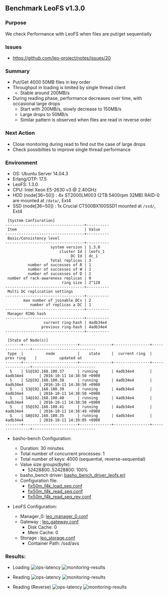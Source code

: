 ## Benchmark LeoFS v1.3.0

### Purpose
We check Performance with LeoFS when files are put/get sequentially

### Issues
* https://github.com/leo-project/notes/issues/20

### Summary
- Put/Get 4000 50MB files in key order
- Throughput in loading is limited by single thread client
    - Stable around 200MB/s
- During reading phase, performance decreases over time, with occasional large drops
    - Start with 200MB/s, slowly decrease to 150MB/s
    - Large drops to 50MB/s
    - Similar pattern is observed when files are read in reverse order

### Next Action
- Close monitoring during read to find out the case of large drops
- Check possibilties to improve single thread performance

### Environment

* OS: Ubuntu Server 14.04.3
* Erlang/OTP: 17.5
* LeoFS: 1.3.0
* CPU: Intel Xeon E5-2630 v3 @ 2.40GHz
* HDD (node[36~50]) : 4x ST2000LM003 (2TB 5400rpm 32MB) RAID-0 are mounted at `/data/`, Ext4
* SSD (node[36~50]) : 1x Crucial CT500BX100SSD1 mounted at `/ssd/`, Ext4

```
 [System Confiuration]
-----------------------------------+----------
 Item                              | Value
-----------------------------------+----------
 Basic/Consistency level
-----------------------------------+----------
                    system version | 1.3.0
                        cluster Id | leofs_1
                             DC Id | dc_1
                    Total replicas | 3
          number of successes of R | 1
          number of successes of W | 2
          number of successes of D | 2
 number of rack-awareness replicas | 0
                         ring size | 2^128
-----------------------------------+----------
 Multi DC replication settings
-----------------------------------+----------
        max number of joinable DCs | 2
           number of replicas a DC | 1
-----------------------------------+----------
 Manager RING hash
-----------------------------------+----------
                 current ring-hash | 4adb34e4
                previous ring-hash | 4adb34e4
-----------------------------------+----------

 [State of Node(s)]
-------+------------------------+--------------+----------------+----------------+----------------------------
 type  |          node          |    state     |  current ring  |   prev ring    |          updated at
-------+------------------------+--------------+----------------+----------------+----------------------------
  S    | S1@192.168.100.37      | running      | 4adb34e4       | 4adb34e4       | 2016-10-11 14:38:50 +0900
  S    | S2@192.168.100.38      | running      | 4adb34e4       | 4adb34e4       | 2016-10-11 14:38:50 +0900
  S    | S3@192.168.100.39      | running      | 4adb34e4       | 4adb34e4       | 2016-10-11 14:38:50 +0900
  S    | S4@192.168.100.40      | running      | 4adb34e4       | 4adb34e4       | 2016-10-11 14:38:50 +0900
  S    | S5@192.168.100.41      | running      | 4adb34e4       | 4adb34e4       | 2016-10-11 14:38:49 +0900
  G    | G0@192.168.100.35      | running      | 4adb34e4       | 4adb34e4       | 2016-10-11 14:39:05 +0900
-------+------------------------+--------------+----------------+----------------+----------------------------

```

* basho-bench Configuration:
    * Duration: 30 minutes
    * Total number of concurrent processes: 1
    * Total number of keys: 4000 (sequential, reverse-sequential)
    * Value size groups(byte):
        * 52428800..52428800: 100%
    * basho_bench driver: [basho_bench_driver_leofs.erl](https://github.com/leo-project/basho_bench/blob/master/src/basho_bench_driver_leofs.erl)
    * Configuration file: 
        * [fix50m_f4k_load_seq.conf](load_seq/fix50m_f4k_load.conf)
        * [fix50m_f4k_read_seq.conf](read_seq/fix50m_f4k_read_seq.conf)
        * [fix50m_f4k_read_seq_rev.conf](read_seq/fix50m_f4k_read_seq_rev.conf)

* LeoFS Configuration:
    * Manager_0: [leo_manager_0.conf](conf/G0/leo_manager.conf)
    * Gateway  : [leo_gateway.conf](conf/G0/leo_gateway.conf)
        * Disk Cache: 0
        * Mem Cache:  0
    * Storage  : [leo_storage.conf](conf/S0/leo_storage.conf)
        * Container Path: /ssd/avs

### Results:
* Loading
    ![ops-latency](load_seq/summary.png)
    ![monitoring-results](grafana_load_seq.png)

* Reading
    ![ops-latency](read_seq/summary.png)
    ![monitoring-results](grafana_read_seq.png)

* Reading (Reverse)
    ![ops-latency](read_seq_rev/summary.png)
    ![monitoring-results](grafana_read_seq_rev.png)

